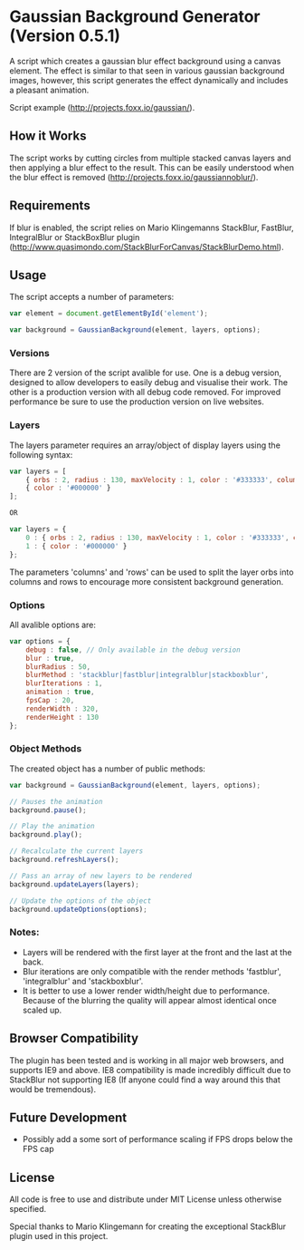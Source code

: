 # Gaussian Background Generator (Version 0.5.1)
A script which creates a gaussian blur effect background using a canvas element. The effect is similar to that seen in various gaussian background images, however, this script generates the effect dynamically and includes a pleasant animation.

Script example (http://projects.foxx.io/gaussian/).

## How it Works
The script works by cutting circles from multiple stacked canvas layers and then applying a blur effect to the result. This can be easily understood when the blur effect is removed (http://projects.foxx.io/gaussiannoblur/).

## Requirements
If blur is enabled, the script relies on Mario Klingemanns StackBlur, FastBlur, IntegralBlur or StackBoxBlur plugin (http://www.quasimondo.com/StackBlurForCanvas/StackBlurDemo.html).

## Usage
The script accepts a number of parameters:

```javascript
var element = document.getElementById('element');

var background = GaussianBackground(element, layers, options);
```

### Versions
There are 2 version of the script avalible for use. One is a debug version, designed to allow developers to easily debug and visualise their work. The other is a production version with all debug code removed. For improved performance be sure to use the production version on live websites.

### Layers

The layers parameter requires an array/object of display layers using the following syntax:

```javascript
var layers = [
    { orbs : 2, radius : 130, maxVelocity : 1, color : '#333333', columns : 0, rows : 0 },
    { color : '#000000' }
];

OR

var layers = {
    0 : { orbs : 2, radius : 130, maxVelocity : 1, color : '#333333', columns : 0, rows : 0 },
    1 : { color : '#000000' }
};
```
The parameters 'columns' and 'rows' can be used to split the layer orbs into columns and rows to encourage more consistent background generation.

### Options

All avalible options are:

```javascript
var options = {
    debug : false, // Only available in the debug version
    blur : true,
    blurRadius : 50,
    blurMethod : 'stackblur|fastblur|integralblur|stackboxblur',
    blurIterations : 1,
    animation : true,
    fpsCap : 20,
    renderWidth : 320,
    renderHeight : 130
};
```

### Object Methods

The created object has a number of public methods:

```javascript
var background = GaussianBackground(element, layers, options);

// Pauses the animation
background.pause();

// Play the animation
background.play();

// Recalculate the current layers
background.refreshLayers();

// Pass an array of new layers to be rendered
background.updateLayers(layers);

// Update the options of the object
background.updateOptions(options);
```

### Notes:
- Layers will be rendered with the first layer at the front and the last at the back.
- Blur iterations are only compatible with the render methods 'fastblur', 'integralblur' and 'stackboxblur'.
- It is better to use a lower render width/height due to performance. Because of the blurring the quality will appear almost identical once scaled up.

## Browser Compatibility
The plugin has been tested and is working in all major web browsers, and supports IE9 and above. IE8 compatibility is made incredibly difficult due to StackBlur not supporting IE8 (If anyone could find a way around this that would be tremendous).

## Future Development
- Possibly add a some sort of performance scaling if FPS drops below the FPS cap

## License
All code is free to use and distribute under MIT License unless otherwise specified.

Special thanks to Mario Klingemann for creating the exceptional StackBlur plugin used in this project.
